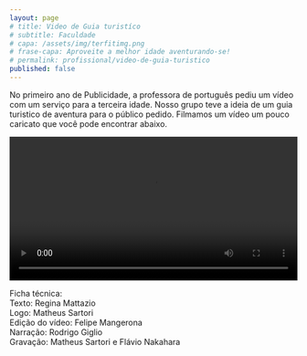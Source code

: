 ```yaml
---
layout: page
# title: Video de Guia turistíco
# subtitle: Faculdade
# capa: /assets/img/terfitimg.png
# frase-capa: Aproveite a melhor idade aventurando-se!
# permalink: profissional/video-de-guia-turistico
published: false
---
```


No primeiro ano de Publicidade, a professora de português pediu um vídeo com um serviço para a terceira idade. Nosso grupo teve a ideia de um guia turistico de aventura para o público pedido. Filmamos um vídeo um pouco caricato que você pode encontrar abaixo.


<video ref='Terfit' controls src="https://github.com/ReMattazio/remattazio.github.io/blob/master/assets/mids/Terfit.mp4?raw=true" class="trab-image" style="width:100%;">seu navegador nao suporta video</video>



Ficha técnica:  
Texto: Regina Mattazio  
Logo: Matheus Sartori  
Edição do vídeo: Felipe Mangerona  
Narração: Rodrigo Giglio  
Gravação: Matheus Sartori e Flávio Nakahara
